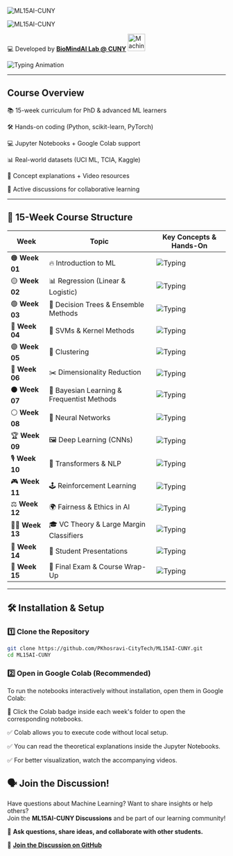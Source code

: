 ![ML15AI-CUNY](https://img.shields.io/badge/ML15AI--CUNY-Master%20Machine%20Learning%20%26%20AI%20in%2015%20Weeks-orange?style=for-the-badge&logo=python)

![ML15AI-CUNY](https://readme-typing-svg.herokuapp.com/?font=Fira+Code&size=22&pause=1000&color=F7A41D&width=700&lines=ML15AI-CUNY%3A+Master+Machine+Learning+%26+AI+in+15+Weeks!)

💻 Developed by **[BioMindAI Lab @ CUNY](https://sites.google.com/view/biomind-ai-lab)** <img src="https://upload.wikimedia.org/wikipedia/commons/6/64/Dall-e_3_%28jan_%2724%29_artificial_intelligence_icon.png" alt="Machine Learning Icon" width="40"/>

![Typing Animation](https://readme-typing-svg.herokuapp.com/?font=Fira+Code&size=22&pause=1000&color=00C853&width=900&lines=ML+%26+AI+course+blending+theory%2C+coding%2C+and+real-world+applications.)

---

## Course Overview  

📚 15-week curriculum for PhD & advanced ML learners

🛠️ Hands-on coding (Python, scikit-learn, PyTorch)

💻 Jupyter Notebooks + Google Colab support

📊 Real-world datasets (UCI ML, TCIA, Kaggle)

🎥 Concept explanations + Video resources

📌 Active discussions for collaborative learning

---

## 📅 15-Week Course Structure  

| **Week** | **Topic** | **Key Concepts & Hands-On** |
|---------|----------|---------------------------|
| 🟠 **Week 01** | 🔥 Introduction to ML | ![Typing](https://readme-typing-svg.herokuapp.com/?font=Fira+Code&size=16&color=F75C03&width=450&lines=Supervised+vs.+Unsupervised%2C+Generative+vs.+Discriminative+Learning) |
| 🟡 **Week 02** | 📊 Regression (Linear & Logistic) | ![Typing](https://readme-typing-svg.herokuapp.com/?font=Fira+Code&size=16&color=F75C03&width=450&lines=Implementing+regression+models%2C+Bias-Variance+Tradeoff) |
| 🟢 **Week 03** | 🌲 Decision Trees & Ensemble Methods | ![Typing](https://readme-typing-svg.herokuapp.com/?font=Fira+Code&size=16&color=F75C03&width=450&lines=Random+Forests%2C+Boosting+(XGBoost)) |
| 🔵 **Week 04** | 🎯 SVMs & Kernel Methods | ![Typing](https://readme-typing-svg.herokuapp.com/?font=Fira+Code&size=16&color=F75C03&width=450&lines=Understanding+hyperplane+margins%2C+Kernel+trick) |
| 🟣 **Week 05** | 🔗 Clustering | ![Typing](https://readme-typing-svg.herokuapp.com/?font=Fira+Code&size=16&color=F75C03&width=450&lines=K-Means%2C+Hierarchical+Clustering%2C+DBSCAN) |
| 🔴 **Week 06** | ✂️ Dimensionality Reduction | ![Typing](https://readme-typing-svg.herokuapp.com/?font=Fira+Code&size=16&color=F75C03&width=450&lines=PCA%2C+LDA%2C+t-SNE+for+visualization) |
| ⚫ **Week 07** | 📌 Bayesian Learning & Frequentist Methods | ![Typing](https://readme-typing-svg.herokuapp.com/?font=Fira+Code&size=16&color=F75C03&width=450&lines=Bayesian+inference%2C+probability+updates) |
| ⚪ **Week 08** | 🧠 Neural Networks | ![Typing](https://readme-typing-svg.herokuapp.com/?font=Fira+Code&size=16&color=F75C03&width=450&lines=Implementing+Feedforward+Neural+Networks+with+PyTorch) |
| 🏆 **Week 09** | 🖼️ Deep Learning (CNNs) | ![Typing](https://readme-typing-svg.herokuapp.com/?font=Fira+Code&size=16&color=F75C03&width=450&lines=Image+classification+using+CNNs) |
| 🎙 **Week 10** | 📖 Transformers & NLP | ![Typing](https://readme-typing-svg.herokuapp.com/?font=Fira+Code&size=16&color=F75C03&width=450&lines=Implementing+BERT+%26+transformer+models+for+NLP) |
| 🎮 **Week 11** | 🕹 Reinforcement Learning | ![Typing](https://readme-typing-svg.herokuapp.com/?font=Fira+Code&size=16&color=F75C03&width=450&lines=Q-Learning%2C+Policy+Gradients%2C+OpenAI+Gym) |
| ⚖ **Week 12** | 🌍 Fairness & Ethics in AI | ![Typing](https://readme-typing-svg.herokuapp.com/?font=Fira+Code&size=16&color=F75C03&width=450&lines=Bias+detection%2C+Explainable+AI) |
| 🧑‍🏫 **Week 13** | 🎓 VC Theory & Large Margin Classifiers | ![Typing](https://readme-typing-svg.herokuapp.com/?font=Fira+Code&size=16&color=F75C03&width=450&lines=Theoretical+ML+concepts) |
| 🏁 **Week 14** | 🎤 Student Presentations | ![Typing](https://readme-typing-svg.herokuapp.com/?font=Fira+Code&size=16&color=F75C03&width=450&lines=Final+project+presentations) |
| 🎯 **Week 15** | 📝 Final Exam & Course Wrap-Up | ![Typing](https://readme-typing-svg.herokuapp.com/?font=Fira+Code&size=16&color=F75C03&width=450&lines=Comprehensive+review) |

---

## 🛠 Installation & Setup  
### 1️⃣ **Clone the Repository**
```bash
git clone https://github.com/PKhosravi-CityTech/ML15AI-CUNY.git
cd ML15AI-CUNY
```
### 2️⃣ Open in Google Colab (Recommended)
To run the notebooks interactively without installation, open them in Google Colab:

📌 Click the Colab badge inside each week's folder to open the corresponding notebooks.

✅ Colab allows you to execute code without local setup.

✅ You can read the theoretical explanations inside the Jupyter Notebooks.

✅ For better visualization, watch the accompanying videos.

## 🗣 Join the Discussion!  

Have questions about Machine Learning? Want to share insights or help others?  
Join the **ML15AI-CUNY Discussions** and be part of our learning community!  

📢 **Ask questions, share ideas, and collaborate with other students.**  

🔗 **[Join the Discussion on GitHub](https://github.com/PKhosravi-CityTech/ML15AI-CUNY/discussions)**  

